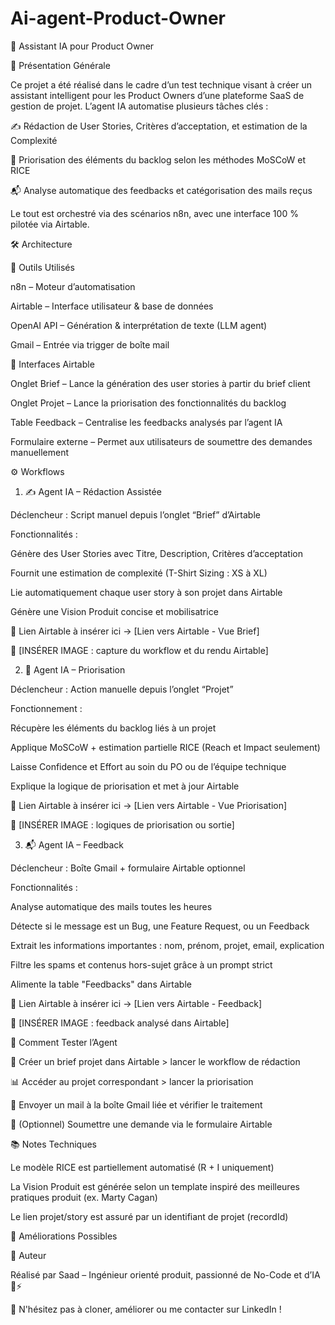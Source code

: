 # Ai-agent-Product-Owner

🤖 Assistant IA pour Product Owner

🧭 Présentation Générale

Ce projet a été réalisé dans le cadre d’un test technique visant à créer un assistant intelligent pour les Product Owners d’une plateforme SaaS de gestion de projet. L’agent IA automatise plusieurs tâches clés :

✍️ Rédaction de User Stories, Critères d’acceptation, et estimation de la Complexité

🚦 Priorisation des éléments du backlog selon les méthodes MoSCoW et RICE

📬 Analyse automatique des feedbacks et catégorisation des mails reçus

Le tout est orchestré via des scénarios n8n, avec une interface 100 % pilotée via Airtable.

🛠️ Architecture

🧩 Outils Utilisés

n8n – Moteur d’automatisation

Airtable – Interface utilisateur & base de données

OpenAI API – Génération & interprétation de texte (LLM agent)

Gmail – Entrée via trigger de boîte mail

🔗 Interfaces Airtable

Onglet Brief – Lance la génération des user stories à partir du brief client

Onglet Projet – Lance la priorisation des fonctionnalités du backlog

Table Feedback – Centralise les feedbacks analysés par l’agent IA

Formulaire externe – Permet aux utilisateurs de soumettre des demandes manuellement

⚙️ Workflows

1. ✍️ Agent IA – Rédaction Assistée

Déclencheur : Script manuel depuis l’onglet “Brief” d’Airtable

Fonctionnalités :

Génère des User Stories avec Titre, Description, Critères d’acceptation

Fournit une estimation de complexité (T-Shirt Sizing : XS à XL)

Lie automatiquement chaque user story à son projet dans Airtable

Génère une Vision Produit concise et mobilisatrice

📌 Lien Airtable à insérer ici → [Lien vers Airtable - Vue Brief]

📸 [INSÉRER IMAGE : capture du workflow et du rendu Airtable]

2. 🚦 Agent IA – Priorisation

Déclencheur : Action manuelle depuis l’onglet “Projet”

Fonctionnement :

Récupère les éléments du backlog liés à un projet

Applique MoSCoW + estimation partielle RICE (Reach et Impact seulement)

Laisse Confidence et Effort au soin du PO ou de l’équipe technique

Explique la logique de priorisation et met à jour Airtable

📌 Lien Airtable à insérer ici → [Lien vers Airtable - Vue Priorisation]

📸 [INSÉRER IMAGE : logiques de priorisation ou sortie]

3. 📬 Agent IA – Feedback

Déclencheur : Boîte Gmail + formulaire Airtable optionnel

Fonctionnalités :

Analyse automatique des mails toutes les heures

Détecte si le message est un Bug, une Feature Request, ou un Feedback

Extrait les informations importantes : nom, prénom, projet, email, explication

Filtre les spams et contenus hors-sujet grâce à un prompt strict

Alimente la table "Feedbacks" dans Airtable

📌 Lien Airtable à insérer ici → [Lien vers Airtable - Feedback]

📸 [INSÉRER IMAGE : feedback analysé dans Airtable]

🧪 Comment Tester l’Agent

🧾 Créer un brief projet dans Airtable > lancer le workflow de rédaction

📊 Accéder au projet correspondant > lancer la priorisation

📩 Envoyer un mail à la boîte Gmail liée et vérifier le traitement

🧠 (Optionnel) Soumettre une demande via le formulaire Airtable

📚 Notes Techniques

Le modèle RICE est partiellement automatisé (R + I uniquement)

La Vision Produit est générée selon un template inspiré des meilleures pratiques produit (ex. Marty Cagan)

Le lien projet/story est assuré par un identifiant de projet (recordId)

📎 Améliorations Possibles



📩 Auteur

Réalisé par Saad – Ingénieur orienté produit, passionné de No-Code et d’IA 🧠⚡️

🚀 N'hésitez pas à cloner, améliorer ou me contacter sur LinkedIn !

